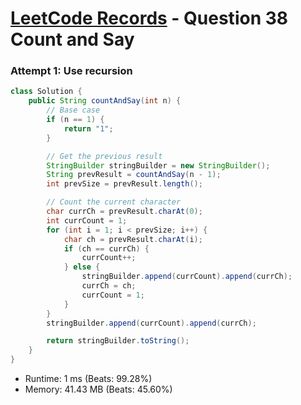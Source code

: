 # [LeetCode Records](../README.md) - Question 38 Count and Say

### Attempt 1: Use recursion
```java
class Solution {
    public String countAndSay(int n) {
        // Base case
        if (n == 1) {
            return "1";
        }

        // Get the previous result
        StringBuilder stringBuilder = new StringBuilder();
        String prevResult = countAndSay(n - 1);
        int prevSize = prevResult.length();

        // Count the current character
        char currCh = prevResult.charAt(0);
        int currCount = 1;
        for (int i = 1; i < prevSize; i++) {
            char ch = prevResult.charAt(i);
            if (ch == currCh) {
                currCount++;
            } else {
                stringBuilder.append(currCount).append(currCh);
                currCh = ch;
                currCount = 1;
            }
        }
        stringBuilder.append(currCount).append(currCh);

        return stringBuilder.toString();
    }
}
```
- Runtime: 1 ms (Beats: 99.28%)
- Memory: 41.43 MB (Beats: 45.60%)

<br>
